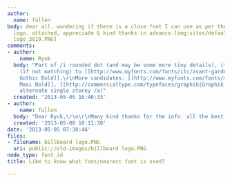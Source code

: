 ```yaml
---
author:
  name: fullon
body: dear all. wondering if there is a close font I can use as per the billboard
  logo. attached, appreciate & kind thanks in advance.[img:sites/default/files/old-images/billboard
  logo_3819.PNG]
comments:
- author:
    name: Ryuk
  body: "Part of /i rounded dot (and may be some more tiny details), it is very close
    (if not matching) to [[http://www.myfonts.com/fonts/itc/avant-garde-gothic|Avant-Garde
    Gothic Bold]].\r\nMore candidates: [[http://www.myfonts.com/fonts/mti/atfutura-maxi|Futura
    Maxi Bold]], [[http://commercialtype.com/typefaces/graphik|Graphik Black]] (using
    alternate single storey /a)"
  created: '2013-05-05 16:46:33'
- author:
    name: fullon
  body: "Dear Ryuk,\r\n\r\nMany kind thanks for the info. all the best.\r\n\r\n"
  created: '2013-05-08 10:11:30'
date: '2013-05-05 07:38:44'
files:
- filename: billboard logo.PNG
  uri: public://old-images/billboard logo.PNG
node_type: font_id
title: Like to know what font/nearest font is used?

---
```

